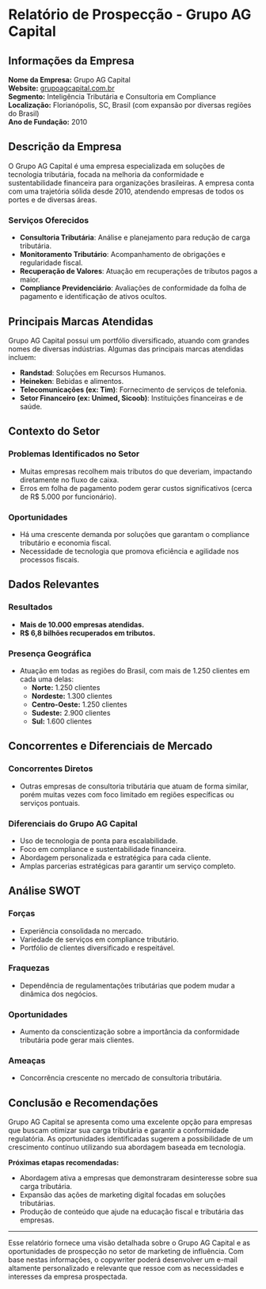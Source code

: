# Relatório de Prospecção - Grupo AG Capital

## Informações da Empresa

**Nome da Empresa:** Grupo AG Capital  
**Website:** [grupoagcapital.com.br](http://www.grupoagcapital.com.br)  
**Segmento:** Inteligência Tributária e Consultoria em Compliance  
**Localização:** Florianópolis, SC, Brasil (com expansão por diversas regiões do Brasil)  
**Ano de Fundação:** 2010  

## Descrição da Empresa

O Grupo AG Capital é uma empresa especializada em soluções de tecnologia tributária, focada na melhoria da conformidade e sustentabilidade financeira para organizações brasileiras. A empresa conta com uma trajetória sólida desde 2010, atendendo empresas de todos os portes e de diversas áreas.

### Serviços Oferecidos

- **Consultoria Tributária**: Análise e planejamento para redução de carga tributária.
- **Monitoramento Tributário**: Acompanhamento de obrigações e regularidade fiscal.
- **Recuperação de Valores**: Atuação em recuperações de tributos pagos a maior.
- **Compliance Previdenciário**: Avaliações de conformidade da folha de pagamento e identificação de ativos ocultos.

## Principais Marcas Atendidas

Grupo AG Capital possui um portfólio diversificado, atuando com grandes nomes de diversas indústrias. Algumas das principais marcas atendidas incluem:

- **Randstad**: Soluções em Recursos Humanos.
- **Heineken**: Bebidas e alimentos.
- **Telecomunicações (ex: Tim)**: Fornecimento de serviços de telefonia.
- **Setor Financeiro (ex: Unimed, Sicoob)**: Instituições financeiras e de saúde.
  
## Contexto do Setor

### Problemas Identificados no Setor
- Muitas empresas recolhem mais tributos do que deveriam, impactando diretamente no fluxo de caixa.
- Erros em folha de pagamento podem gerar custos significativos (cerca de R$ 5.000 por funcionário).

### Oportunidades
- Há uma crescente demanda por soluções que garantam o compliance tributário e economia fiscal.
- Necessidade de tecnologia que promova eficiência e agilidade nos processos fiscais.

## Dados Relevantes

### Resultados
- **Mais de 10.000 empresas atendidas.**
- **R$ 6,8 bilhões recuperados em tributos.**

### Presença Geográfica
- Atuação em todas as regiões do Brasil, com mais de 1.250 clientes em cada uma delas:
  - **Norte:** 1.250 clientes
  - **Nordeste:** 1.300 clientes
  - **Centro-Oeste:** 1.250 clientes
  - **Sudeste:** 2.900 clientes
  - **Sul:** 1.600 clientes

## Concorrentes e Diferenciais de Mercado

### Concorrentes Diretos
- Outras empresas de consultoria tributária que atuam de forma similar, porém muitas vezes com foco limitado em regiões específicas ou serviços pontuais.

### Diferenciais do Grupo AG Capital
- Uso de tecnologia de ponta para escalabilidade.
- Foco em compliance e sustentabilidade financeira.
- Abordagem personalizada e estratégica para cada cliente.
- Amplas parcerias estratégicas para garantir um serviço completo.

## Análise SWOT

### Forças
- Experiência consolidada no mercado.
- Variedade de serviços em compliance tributário.
- Portfólio de clientes diversificado e respeitável.

### Fraquezas
- Dependência de regulamentações tributárias que podem mudar a dinâmica dos negócios.
  
### Oportunidades
- Aumento da conscientização sobre a importância da conformidade tributária pode gerar mais clientes.

### Ameaças
- Concorrência crescente no mercado de consultoria tributária.

## Conclusão e Recomendações

Grupo AG Capital se apresenta como uma excelente opção para empresas que buscam otimizar sua carga tributária e garantir a conformidade regulatória. As oportunidades identificadas sugerem a possibilidade de um crescimento contínuo utilizando sua abordagem baseada em tecnologia.

**Próximas etapas recomendadas:**
- Abordagem ativa a empresas que demonstraram desinteresse sobre sua carga tributária.
- Expansão das ações de marketing digital focadas em soluções tributárias.
- Produção de conteúdo que ajude na educação fiscal e tributária das empresas.

---

Esse relatório fornece uma visão detalhada sobre o Grupo AG Capital e as oportunidades de prospecção no setor de marketing de influência. Com base nestas informações, o copywriter poderá desenvolver um e-mail altamente personalizado e relevante que ressoe com as necessidades e interesses da empresa prospectada.